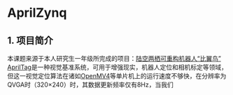 # AprilZynq
## 1. 项目简介
本课题来源于本人研究生一年级所完成的项目：[陆空两栖可重构机器人“比翼鸟”](https://www.bilibili.com/video/BV1ch4y1E77Y)
[AprilTag](https://april.eecs.umich.edu/software/apriltag)是一种视觉基准系统，可用于增强现实，机器人定位和相机标定等领域，但这一视觉定位算法在诸如[OpenMV4](https://openmv.io/)等单片机上的运行速度不够快，在分辨率为QVGA时（320×240）时，其数据更新频率仅有8Hz，当我们

